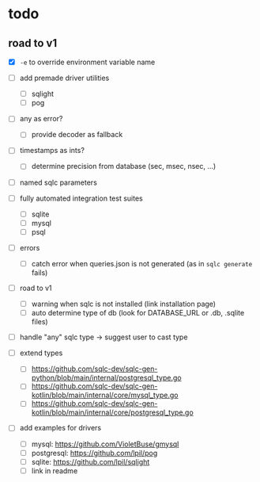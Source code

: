 # todo

## road to v1

- [x] `-e` to override environment variable name

- [ ] add premade driver utilities
  - [ ] sqlight
  - [ ] pog

- [ ] any as error?
  - [ ] provide decoder as fallback

- [ ] timestamps as ints?
  - [ ] determine precision from database (sec, msec, nsec, ...)

- [ ] named sqlc parameters

- [ ] fully automated integration test suites
  - [ ] sqlite
  - [ ] mysql
  - [ ] psql

- [ ] errors
  - [ ] catch error when queries.json is not generated (as in `sqlc generate` fails)

- [ ] road to v1
  - [ ] warning when sqlc is not installed (link installation page)
  - [ ] auto determine type of db (look for DATABASE_URL or .db, .sqlite files)

- [ ] handle "any" sqlc type -> suggest user to cast type

- [ ] extend types
  - [ ] https://github.com/sqlc-dev/sqlc-gen-python/blob/main/internal/postgresql_type.go
  - [ ] https://github.com/sqlc-dev/sqlc-gen-kotlin/blob/main/internal/core/mysql_type.go
  - [ ] https://github.com/sqlc-dev/sqlc-gen-kotlin/blob/main/internal/core/postgresql_type.go

- [ ] add examples for drivers
  - [ ] mysql: https://github.com/VioletBuse/gmysql
  - [ ] postgresql: https://github.com/lpil/pog
  - [ ] sqlite: https://github.com/lpil/sqlight
  - [ ] link in readme
